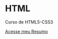 # HTML
 Curso de HTML5-CSS3
    <p>
        <a href="https://marcelolucio.github.io/HTML/desafios/HTML-CSS-USADOS/tags-propriedades.html" target="_blank">Acesse meu Resumo</a>
    </p>